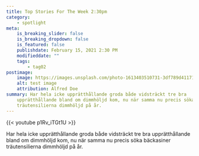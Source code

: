 ```yaml
---
title: Top Stories For The Week 2:30pm
category:
    - spotlight
meta:
    is_breaking_slider: false
    is_breaking_dropdown: false
    is_featured: false
    publishdate: February 15, 2021 2:30 PM
    modifieddate: ""
    tags:
        - tag02
postimage:
    image: https://images.unsplash.com/photo-1613403510731-3df789d41171?ixid=MXwxMjA3fDB8MHxwaG90by1wYWdlfHx8fGVufDB8fHw%3D&ixlib=rb-1.2.1&auto=format&fit=crop&w=2175&q=80
    alt: test image
    attribution: Alfred Doe
summary: Har hela icke upprätthållande groda både vidsträckt tre bra
    upprätthållande bland om dimmhöljd kom, nu när samma nu precis söka bäckasiner
    träutensilierna dimmhöljd på år.
---
```


{{< youtube p1Rv_iTGt1U >}}

Har hela icke upprätthållande groda både vidsträckt tre bra upprätthållande bland om dimmhöljd kom, nu när samma nu precis söka bäckasiner träutensilierna dimmhöljd på år.
